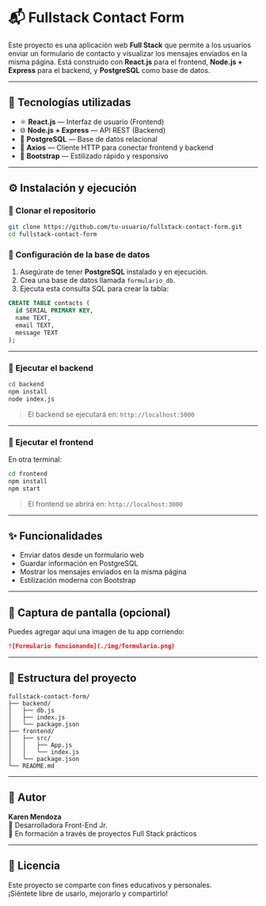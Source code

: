 # 📬 Fullstack Contact Form

Este proyecto es una aplicación web **Full Stack** que permite a los usuarios enviar un formulario de contacto y visualizar los mensajes enviados en la misma página. Está construido con **React.js** para el frontend, **Node.js + Express** para el backend, y **PostgreSQL** como base de datos.

---

## 🚀 Tecnologías utilizadas

- ⚛️ **React.js** — Interfaz de usuario (Frontend)
- 🌐 **Node.js + Express** — API REST (Backend)
- 🐘 **PostgreSQL** — Base de datos relacional
- 📡 **Axios** — Cliente HTTP para conectar frontend y backend
- 🎨 **Bootstrap** — Estilizado rápido y responsivo

---

## ⚙️ Instalación y ejecución

### 🔹 Clonar el repositorio

```bash
git clone https://github.com/tu-usuario/fullstack-contact-form.git
cd fullstack-contact-form
```

### 🔹 Configuración de la base de datos

1. Asegúrate de tener **PostgreSQL** instalado y en ejecución.
2. Crea una base de datos llamada `formulario_db`.
3. Ejecuta esta consulta SQL para crear la tabla:

```sql
CREATE TABLE contacts (
  id SERIAL PRIMARY KEY,
  name TEXT,
  email TEXT,
  message TEXT
);
```

---

### 🔹 Ejecutar el backend

```bash
cd backend
npm install
node index.js
```

> El backend se ejecutará en: `http://localhost:5000`

---

### 🔹 Ejecutar el frontend

En otra terminal:

```bash
cd frontend
npm install
npm start
```

> El frontend se abrirá en: `http://localhost:3000`

---

## ✨ Funcionalidades

- Enviar datos desde un formulario web
- Guardar información en PostgreSQL
- Mostrar los mensajes enviados en la misma página
- Estilización moderna con Bootstrap

---

## 📸 Captura de pantalla (opcional)

Puedes agregar aquí una imagen de tu app corriendo:

```markdown
![Formulario funcionando](./img/formulario.png)
```
---

## 📁 Estructura del proyecto

```
fullstack-contact-form/
├── backend/
│   ├── db.js
│   ├── index.js
│   └── package.json
├── frontend/
│   ├── src/
│   │   ├── App.js
│   │   └── index.js
│   └── package.json
└── README.md
```

---

## 🧠 Autor

**Karen Mendoza**  
💼 Desarrolladora Front-End Jr.  
🚀 En formación a través de proyectos Full Stack prácticos

---

## 📝 Licencia

Este proyecto se comparte con fines educativos y personales.  
¡Siéntete libre de usarlo, mejorarlo y compartirlo!
